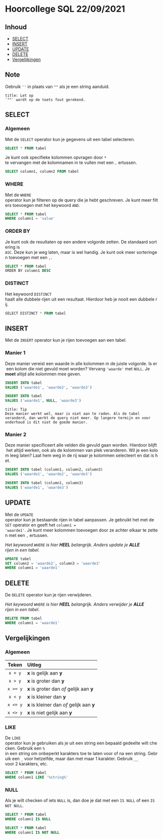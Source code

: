 # Hoorcollege SQL 22/09/2021

## Inhoud

- [SELECT](#SELECT)
- [INSERT](#INSERT)
- [UPDATE](#UPDATE)
- [DELETE](#DELETE)
- [Vergelijkingen](#Vergelijkingen)

## Note

Gebruik `''` in plaats van `""` als je een string aanduid.

```ad-warning
title: Let op
`""` wordt op de toets fout gerekend.
```

## SELECT

### Algemeen

Met de `SELECT` operator kun je gegevens uit een tabel selecteren.

```sql
SELECT * FROM tabel
```

Je kunt ook specifieke kolommen opvragen door `*` te vervangen met de kolomnamen in te vullen met een `,` ertussen.

```SQL
SELECT column1, column2 FROM tabel
```

### WHERE

Met de `WHERE` operator kun je filteren op de query die je hebt geschreven. Je kunt meer filters toevoegen met het keywoord `AND`.

```sql
SELECT * FROM tabel
WHERE column1 = 'value'
```

### ORDER BY

Je kunt ook de resultaten op een andere volgorde zetten. De standaard sortering is `ASC`. Deze kun je weg laten, maar is wel handig. Je kunt ook meer sorteringen toevoegen met een `,`.

```sql
SELECT * FROM tabel
ORDER BY column1 DESC
```

### DISTINCT

Het keywoord `DISTINCT` haalt alle dubbele rijen uit een resultaat. Hierdoor heb je nooit een dubbele rij.

```sql
SELECT DISTINCT * FROM tabel
```

## INSERT

Met de `INSERT` operator kun je rijen toevoegen aan een tabel.

### Manier 1

Deze manier vereist een waarde in alle kolommen in de juiste volgorde. Is er een kolom die niet gevuld moet worden? Vervang `'waarde'` met `NULL`. Je **moet** altijd alle kolommen mee geven.

```sql
INSERT INTO tabel
VALUES ('waarde1', 'waarde2', 'waarde3')
```

```sql
INSERT INTO tabel
VALUES ('waarde1', NULL, 'waarde3')
```

```ad-info
title: Tip
Deze manier werkt wel, maar is niet aan te raden. Als de tabel veranderd, dan werkt de query niet meer. Op langere termijn en voor onderhoud is dit niet de goede manier.
```

### Manier 2

Deze manier specificeert alle velden die gevuld gaan worden. Hierdoor blijft het altijd werken, ook als de kolommen van plek veranderen. Wil je een kolom leeg laten? Laat hem weg in de rij waar je kolommen selecteert en dat is het.

```sql
INSERT INTO tabel (column1, column2, column3)
VALUES ('waarde1', 'waarde2', 'waarde3')
```

```sql
INSERT INTO tabel (column1, column3)
VALUES ('waarde1', 'waarde3')
```

## UPDATE

Met de `UPDATE` operator kun je bestaande rijen in tabel aanpassen. Je gebruikt het met de `SET` operator en geeft het `column1 = 'waarde1'`. Je kunt meer kolommen toevoegen door ze achter elkaar te zetten met een `,` ertussen.

_Het keywoord `WHERE` is hier **HEEL** belangrijk. Anders update je **ALLE** rijen in een tabel._

```sql
UPDATE tabel
SET column2 = 'waarde2', column3 = 'waarde3'
WHERE column1 = 'waarde1'
```

## DELETE

De `DELETE` operator kun je rijen verwijderen.

_Het keywoord `WHERE` is hier **HEEL** belangrijk. Anders verwijder je **ALLE** rijen in een tabel._

```sql
DELETE FROM tabel
WHERE column1 = 'waarde1'
```

## Vergelijkingen

### Algemeen

|  Teken   | Uitleg                                     |
|:--------:|:------------------------------------------ |
| `x = y`  | **x** is gelijk aan **y**                  |
| `x > y`  | **x** is groter dan **y**                  |
| `x >= y` | **x** is groter dan _of_ gelijk aan **y**  |
| `x < y`  | **x** is kleiner dan **y**                 |
| `x <= y` | **x** is kleiner dan _of_ gelijk aan **y** |
| `x <> y` | **x** is niet gelijk aan **y**             |

### LIKE

De `LIKE` operator kun je gebruiken als je uit een string een bepaald gedeelte wilt checken. Gebruik een `%` in een string om onbeperkt karakters toe te laten voor of na een string. Gebruik een `_` voor hetzelfde, maar dan met maar 1 karakter. Gebruik `__` voor 2 karakters, etc.

```sql
SELECT * FROM tabel
WHERE column1 LIKE '%string%'
```

### NULL

Als je wilt checken of iets `NULL` is, dan doe je dat met een `IS NULL` of een `IS NOT NULL`.

```sql
SELECT * FROM tabel
WHERE column1 IS NULL
```

```sql
SELECT * FROM tabel
WHERE column1 IS NOT NULL
```

